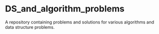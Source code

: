 # DS_and_algorithm_problems
A repository containing problems and solutions for various algorithms and data structure problems.
